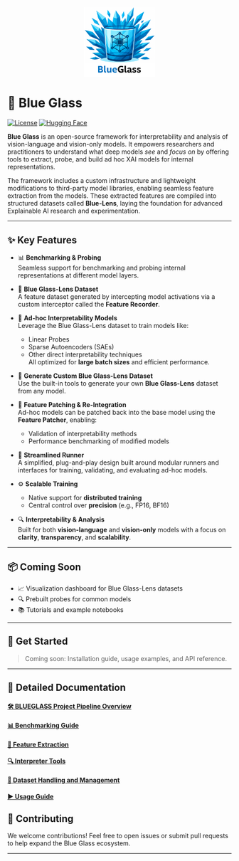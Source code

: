 <div align="center">
  <img src="docs/images/blueglass.png" alt="Blue Glass Logo" width="160"/>
</div>


# 🔷 Blue Glass

[![License](https://img.shields.io/badge/license-Apache_2.0-blue.svg)](LICENSE)
[![Hugging Face](https://img.shields.io/badge/dataset-Hugging%20Face-orange)](https://huggingface.co/)  

**Blue Glass** is an open-source framework for interpretability and analysis of vision-language and vision-only models. It empowers researchers and practitioners to understand what deep models *see* and *focus on* by offering tools to extract, probe, and build ad hoc XAI models for internal representations.

The framework includes a custom infrastructure and lightweight modifications to third-party model libraries, enabling seamless feature extraction from the models. These extracted features are compiled into structured datasets called **Blue-Lens**, laying the foundation for advanced Explainable AI research and experimentation.

---

## ✨ Key Features

- 📊 **Benchmarking & Probing**  
  Seamless support for benchmarking and probing internal representations at different model layers.
  
- 🧠 **Blue Glass-Lens Dataset**  
  A feature dataset generated by intercepting model activations via a custom interceptor called the **Feature Recorder**.

- 🧪 **Ad-hoc Interpretability Models**  
  Leverage the Blue Glass-Lens dataset to train models like:
  - Linear Probes  
  - Sparse Autoencoders (SAEs)  
  - Other direct interpretability techniques  
  All optimized for **large batch sizes** and efficient performance.

- 🧰 **Generate Custom Blue Glass-Lens Dataset**  
  Use the built-in tools to generate your own **Blue Glass-Lens** dataset from any model.
 
- 🔁 **Feature Patching & Re-Integration**  
  Ad-hoc models can be patched back into the base model using the **Feature Patcher**, enabling:  
  - Validation of interpretability methods  
  - Performance benchmarking of modified models

- 🚀 **Streamlined Runner**  
  A simplified, plug-and-play design built around modular runners and interfaces for training, validating, and evaluating ad-hoc models.

- ⚙️ **Scalable Training**  
  - Native support for **distributed training**  
  - Central control over **precision** (e.g., FP16, BF16)

- 🔍 **Interpretability & Analysis**  
  Built for both **vision-language** and **vision-only** models with a focus on **clarity**, **transparency**, and **scalability**.

---

## 📦 Coming Soon

- 📈 Visualization dashboard for Blue Glass-Lens datasets  
- 🔍 Prebuilt probes for common models  
- 📚 Tutorials and example notebooks

---

## 🧪 Get Started

> Coming soon: Installation guide, usage examples, and API reference.

---

## 📖 Detailed Documentation
#### [🛠️ BLUEGLASS Project Pipeline Overview](docs/project_execution_overview.md)
#### [📊 Benchmarking Guide](docs/benchmarking.md)
#### [🧩 Feature Extraction](docs/02_feature_extraction.md)
#### [🔍 Interpreter Tools](docs/03_interp_tools.md)
#### [📂 Dataset Handling and Management](docs/05_data_preparation.md)
#### [▶️ Usage Guide](docs/usage_guide.md)

## 🤝 Contributing

We welcome contributions! Feel free to open issues or submit pull requests to help expand the Blue Glass ecosystem.


---

